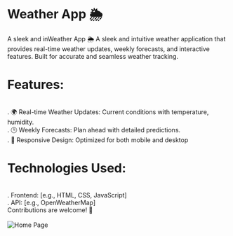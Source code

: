 # Weather App 🌦️ <br> 
A sleek and inWeather App 🌦️ A sleek and intuitive weather application that provides real-time weather updates, weekly forecasts, and interactive features. Built for accurate and seamless weather tracking.
<br>
<h1>Features:</h1> <br>
. 🌍 Real-time Weather Updates: Current conditions with temperature, humidity. <br>
. 🕒 Weekly Forecasts: Plan ahead with detailed predictions. <br>
. 📲 Responsive Design: Optimized for both mobile and desktop
<h1>Technologies Used:</h1> <br>
. Frontend: [e.g., HTML, CSS, JavaScript] <br>
. API: [e.g., OpenWeatherMap] <br>
Contributions are welcome! 🚀 <br> <br>
<img src="https://github.com/user-attachments/assets/86481b84-7a0d-4a19-9413-f9c9c71bbafd" alt="Home Page">
